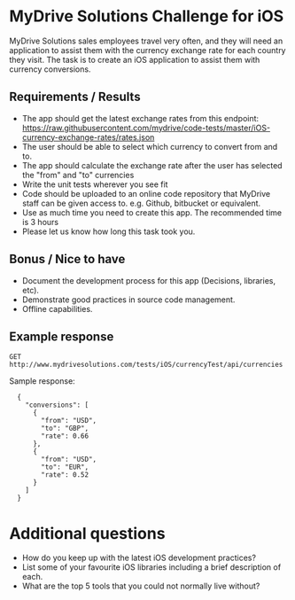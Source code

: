# MyDrive Solutions Challenge for iOS

MyDrive Solutions sales employees travel very often, and they will need an
application to assist them with the currency exchange rate for each country they
visit. The task is to create an iOS application to assist them with currency conversions.

## Requirements / Results

* The app should get the latest exchange rates from this endpoint: https://raw.githubusercontent.com/mydrive/code-tests/master/iOS-currency-exchange-rates/rates.json
* The user should be able to select which currency to convert from and to.
* The app should calculate the exchange rate after the user has selected the "from" and "to" currencies
* Write the unit tests wherever you see fit
* Code should be uploaded to an online code repository that MyDrive staff can be given access to. e.g. Github, bitbucket or equivalent.
* Use as much time you need to create this app. The recommended time is 3 hours
* Please let us know how long this task took you.

## Bonus / Nice to have

* Document the development process for this app (Decisions, libraries, etc).
* Demonstrate good practices in source code management.
* Offline capabilities.

## Example response

`GET http://www.mydrivesolutions.com/tests/iOS/currencyTest/api/currencies`

Sample response:
```
  {
    "conversions": [
      {
        "from": "USD",
        "to": "GBP",
        "rate": 0.66
      },
      {
        "from": "USD",
        "to": "EUR",
        "rate": 0.52
      }
    ]
  }
```

# Additional questions

* How do you keep up with the latest iOS development practices?
* List some of your favourite iOS libraries including a brief description of each.
* What are the top 5 tools that you could not normally live without?

